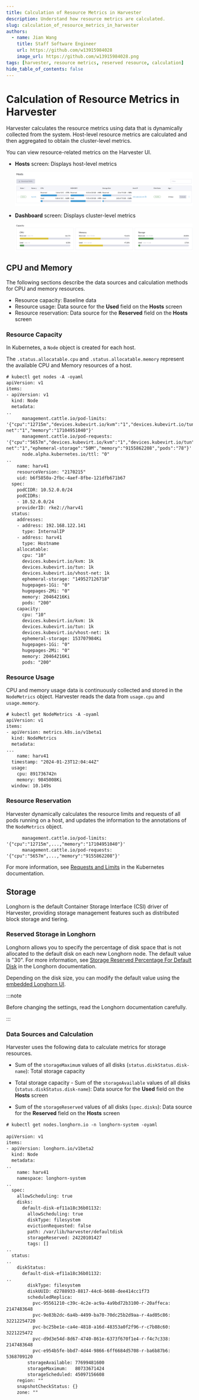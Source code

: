 ```yaml
---
title: Calculation of Resource Metrics in Harvester
description: Understand how resource metrics are calculated.
slug: calculation_of_resource_metrics_in_harvester
authors:
  - name: Jian Wang
    title: Staff Software Engineer
    url: https://github.com/w13915984028
    image_url: https://github.com/w13915984028.png
tags: [harvester, resource metrics, reserved resource, calculation]
hide_table_of_contents: false
---
```


# Calculation of Resource Metrics in Harvester

Harvester calculates the resource metrics using data that is dynamically collected from the system. Host-level resource metrics are calculated and then aggregated to obtain the cluster-level metrics.

You can view resource-related metrics on the Harvester UI.

- **Hosts** screen: Displays host-level metrics

  ![host level resources metrics](./imgs/host-resource-usage.png)

- **Dashboard** screen: Displays cluster-level metrics

  ![cluster level resources metrics](./imgs/cluster-resource-usage.png)

## CPU and Memory

The following sections describe the data sources and calculation methods for CPU and memory resources.

- Resource capacity: Baseline data
- Resource usage: Data source for the **Used** field on the **Hosts** screen
- Resource reservation: Data source for the **Reserved** field on the **Hosts** screen

### Resource Capacity 

In Kubernetes, a `Node` object is created for each host.

The `.status.allocatable.cpu` and `.status.allocatable.memory` represent the available CPU and Memory resources of a host.

```
# kubectl get nodes -A -oyaml
apiVersion: v1
items:
- apiVersion: v1
  kind: Node
  metadata:
..
      management.cattle.io/pod-limits: '{"cpu":"12715m","devices.kubevirt.io/kvm":"1","devices.kubevirt.io/tun":"1","devices.kubevirt.io/vhost-net":"1","memory":"17104951040"}'
      management.cattle.io/pod-requests: '{"cpu":"5657m","devices.kubevirt.io/kvm":"1","devices.kubevirt.io/tun":"1","devices.kubevirt.io/vhost-net":"1","ephemeral-storage":"50M","memory":"9155862208","pods":"78"}'
      node.alpha.kubernetes.io/ttl: "0"
..
    name: harv41
    resourceVersion: "2170215"
    uid: b6f5850a-2fbc-4aef-8fbe-121dfb671b67
  spec:
    podCIDR: 10.52.0.0/24
    podCIDRs:
    - 10.52.0.0/24
    providerID: rke2://harv41
  status:
    addresses:
    - address: 192.168.122.141
      type: InternalIP
    - address: harv41
      type: Hostname
    allocatable:
      cpu: "10"
      devices.kubevirt.io/kvm: 1k
      devices.kubevirt.io/tun: 1k
      devices.kubevirt.io/vhost-net: 1k
      ephemeral-storage: "149527126718"
      hugepages-1Gi: "0"
      hugepages-2Mi: "0"
      memory: 20464216Ki
      pods: "200"
    capacity:
      cpu: "10"
      devices.kubevirt.io/kvm: 1k
      devices.kubevirt.io/tun: 1k
      devices.kubevirt.io/vhost-net: 1k
      ephemeral-storage: 153707984Ki
      hugepages-1Gi: "0"
      hugepages-2Mi: "0"
      memory: 20464216Ki
      pods: "200"
```

### Resource Usage

CPU and memory usage data is continuously collected and stored in the `NodeMetrics` object. Harvester reads the data from `usage.cpu` and `usage.memory`.

```
# kubectl get NodeMetrics -A -oyaml
apiVersion: v1
items:
- apiVersion: metrics.k8s.io/v1beta1
  kind: NodeMetrics
  metadata:
...
    name: harv41
  timestamp: "2024-01-23T12:04:44Z"
  usage:
    cpu: 891736742n
    memory: 9845008Ki
  window: 10.149s
```

### Resource Reservation

Harvester dynamically calculates the resource limits and requests of all pods running on a host, and updates the information to the annotations of the `NodeMetrics` object.

```
      management.cattle.io/pod-limits: '{"cpu":"12715m",...,"memory":"17104951040"}'
      management.cattle.io/pod-requests: '{"cpu":"5657m",...,"memory":"9155862208"}'
```

For more information, see [Requests and Limits](https://kubernetes.io/docs/concepts/configuration/manage-resources-containers/#requests-and-limits) in the Kubernetes documentation.

## Storage

Longhorn is the default Container Storage Interface (CSI) driver of Harvester, providing storage management features such as distributed block storage and tiering.

### Reserved Storage in Longhorn

Longhorn allows you to specify the percentage of disk space that is not allocated to the default disk on each new Longhorn node. The default value is "30". For more information, see [Storage Reserved Percentage For Default Disk](https://longhorn.io/docs/1.5.3/references/settings/#storage-reserved-percentage-for-default-disk) in the Longhorn documentation.

Depending on the disk size, you can modify the default value using the [embedded Longhorn UI](https://docs.harvesterhci.io/v1.2/troubleshooting/harvester/#access-embedded-rancher-and-longhorn-dashboards).

:::note

Before changing the settings, read the Longhorn documentation carefully.

:::

### Data Sources and Calculation

Harvester uses the following data to calculate metrics for storage resources.

- Sum of the `storageMaximum` values of all disks (`status.diskStatus.disk-name`): Total storage capacity

- Total storage capacity - Sum of the `storageAvailable` values of all disks (`status.diskStatus.disk-name`): Data source for the **Used** field on the **Hosts** screen

- Sum of the `storageReserved` values of all disks (`spec.disks`): Data source for the **Reserved** field on the **Hosts** screen

```
# kubectl get nodes.longhorn.io -n longhorn-system -oyaml

apiVersion: v1
items:
- apiVersion: longhorn.io/v1beta2
  kind: Node
  metadata:
..
    name: harv41
    namespace: longhorn-system
..
  spec:
    allowScheduling: true
    disks:
      default-disk-ef11a18c36b01132:
        allowScheduling: true
        diskType: filesystem
        evictionRequested: false
        path: /var/lib/harvester/defaultdisk
        storageReserved: 24220101427
        tags: []
..
  status:
..
    diskStatus:
      default-disk-ef11a18c36b01132:
..
        diskType: filesystem
        diskUUID: d2788933-8817-44c6-b688-dee414cc1f73
        scheduledReplica:
          pvc-95561210-c39c-4c2e-ac9a-4a9bd72b3100-r-20affeca: 2147483648
          pvc-9e83b2dc-6a4b-4499-ba70-70dc25b2d9aa-r-4ad05c86: 32212254720
          pvc-bc25be1e-ca4e-4818-a16d-48353a0f2f96-r-c7b88c60: 3221225472
          pvc-d9d3e54d-8d67-4740-861e-6373f670f1e4-r-f4c7c338: 2147483648
          pvc-e954b5fe-bbd7-4d44-9866-6ff6684d5708-r-ba6b87b6: 5368709120
        storageAvailable: 77699481600
        storageMaximum:   80733671424
        storageScheduled: 45097156608
    region: ""
    snapshotCheckStatus: {}
    zone: ""
```
